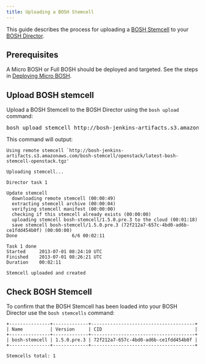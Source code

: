 ```yaml
---
title: Uploading a BOSH Stemcell
---
```


This guide describes the process for uploading a [BOSH Stemcell](/docs/running/bosh/components/stemcell.html) to your [BOSH Director](/docs/running/bosh/components/director.html). 

## <a id="prerequisites"></a>Prerequisites ##

A Micro BOSH or Full BOSH should be deployed and targeted. See the steps in [Deploying Micro BOSH](deploying_microbosh.html).

## <a id="upload_stemcell"></a>Upload BOSH stemcell ###

Upload a BOSH Stemcell to the BOSH Director using the `bosh upload` command:

<pre class="terminal">
bosh upload stemcell http://bosh-jenkins-artifacts.s3.amazonaws.com/bosh-stemcell/openstack/latest-bosh-stemcell-openstack.tgz
</pre>

This command will output:

    Using remote stemcell `http://bosh-jenkins-artifacts.s3.amazonaws.com/bosh-stemcell/openstack/latest-bosh-stemcell-openstack.tgz'

    Uploading stemcell...

    Director task 1

    Update stemcell
      downloading remote stemcell (00:00:49)
      extracting stemcell archive (00:00:04)
      verifying stemcell manifest (00:00:00)
      checking if this stemcell already exists (00:00:00)
      uploading stemcell bosh-stemcell/1.5.0.pre.3 to the cloud (00:01:18)
      save stemcell bosh-stemcell/1.5.0.pre.3 (72f212a7-657c-4bd0-ad6b-ce1fdd454b0f) (00:00:00)
    Done                    6/6 00:02:11

    Task 1 done
    Started		2013-07-01 08:24:10 UTC
    Finished	2013-07-01 08:26:21 UTC
    Duration	00:02:11

    Stemcell uploaded and created

## <a id="check_stemcell"></a>Check BOSH Stemcell ###

To confirm that the BOSH Stemcell has been loaded into your BOSH Director use the `bosh stemcells` command:
   
    +---------------+-------------+--------------------------------------+
    | Name          | Version     | CID                                  |
    +---------------+-------------+--------------------------------------+
    | bosh-stemcell | 1.5.0.pre.3 | 72f212a7-657c-4bd0-ad6b-ce1fdd454b0f |
    +---------------+-------------+--------------------------------------+
    
    Stemcells total: 1
